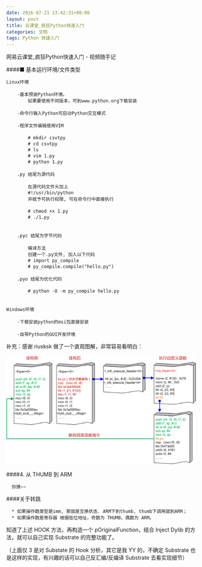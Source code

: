 ```yaml
---
date: 2016-07-21 13:42:31+08:00
layout: post
title: 云课堂_疯狂Python快速入门
categories: 文档
tags: Python 快速入门
---
```


网易云课堂_疯狂Python快速入门 - 视频随手记

####■ 基本运行环境/文件类型

	Linux环境

		-基本预装Python环境。
			如果要使用不同版本，可到www.python.org下载安装

		-命令行输入Python可启动Python交互模式

		-程序文件编辑使用VIM

			# mkdir csvtpy
			# cd csvtpy
			# ls
			# vim 1.py
			# python 1.py

		.py 结尾为源代码

			在源代码文件头加上
			#!/usr/bin/python
			并赋予可执行权限, 可在命令行中直接执行

			# chmod +x 1.py
			# ./1.py


		.pyc 结尾为字节代码

			编译方法
			创建一个.py文件, 加入以下代码
			# import py_compile
			# py_compile.compile("hello.py")

		.pyo 结尾为优化代码

			# python -O -m py_compile hello.py


	Windows环境

		-下载安装python的msi包直接安装

		-自带Python的GUI开发环境



  补充：感谢 riusksk 做了一个直观图解，非常容易看明白：
  
  ![](/assets/ThumbHook.png)
      
####4. 从 THUMB 到 ARM
  
      你猜~~

####关于转跳

      * 如果操作数类型是imm, 那就是互换状态. ARM下到thumb, thumb下调用就到ARM；
      * 如果操作数是寄存器 根据低位地址，奇数为 THUMB，偶数为 ARM。
  
知道了上述 HOOK 方法，再构造一个 pOriginalFunction，结合 Inject Dylib 的方法，就可以自己实现 Substrate 的完整功能了。

（上面仅 3 是对 Substate 的 Hook 分析，其它是我 YY 的，不确定 Substrate 也是这样的实现，有兴趣的话可以自己反汇编/反编译 Substrate 去看实现细节）
